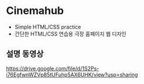 # Cinemahub

- Simple HTML/CSS practice
- 간단한 HTML/CSS 연습용 극장 홈페이지 웹 디자인

## 설명 동영상

https://drive.google.com/file/d/1S2Ps-i76EgfwnWZVp85tUFuhp5AX6UHK/view?usp=sharing
